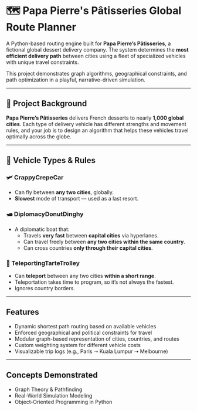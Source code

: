 # 🗺️ Papa Pierre's Pâtisseries Global Route Planner

A Python-based routing engine built for **Papa Pierre’s Pâtisseries**, a fictional global dessert delivery company. The system determines the **most efficient delivery path** between cities using a fleet of specialized vehicles with unique travel constraints.

This project demonstrates graph algorithms, geographical constraints, and path optimization in a playful, narrative-driven simulation.

---

## 🍩 Project Background

**Papa Pierre’s Pâtisseries** delivers French desserts to nearly **1,000 global cities**. Each type of delivery vehicle has different strengths and movement rules, and your job is to design an algorithm that helps these vehicles travel optimally across the globe.

---

## 🚚 Vehicle Types & Rules

### 🛩 CrappyCrepeCar
- Can fly between **any two cities**, globally.
- **Slowest** mode of transport — used as a last resort.

### 🛥 DiplomacyDonutDinghy
- A diplomatic boat that:
  - Travels **very fast** between **capital cities** via hyperlanes.
  - Can travel freely between **any two cities within the same country**.
  - Can cross countries **only through their capital cities**.

### 🚌 TeleportingTarteTrolley
- Can **teleport** between any two cities **within a short range**.
- Teleportation takes time to program, so it’s not always the fastest.
- Ignores country borders.

---

## Features

- Dynamic shortest path routing based on available vehicles
- Enforced geographical and political constraints for travel
- Modular graph-based representation of cities, countries, and routes
- Custom weighting system for different vehicle costs
- Visualizable trip logs (e.g., Paris ➝ Kuala Lumpur ➝ Melbourne)

---

## Concepts Demonstrated

- Graph Theory & Pathfinding
- Real-World Simulation Modeling
- Object-Oriented Programming in Python
